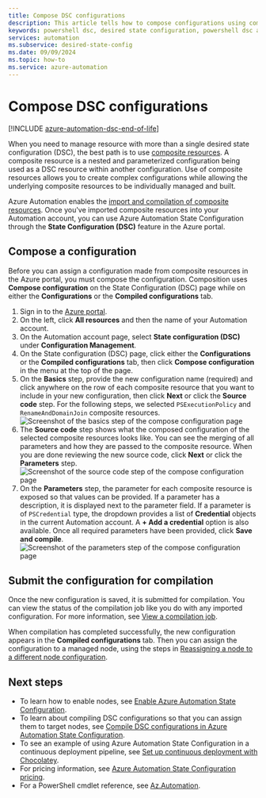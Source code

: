```yaml
---
title: Compose DSC configurations
description: This article tells how to compose configurations using composite resources in Azure Automation State Configuration.
keywords: powershell dsc, desired state configuration, powershell dsc azure, composite resources
services: automation
ms.subservice: desired-state-config
ms.date: 09/09/2024
ms.topic: how-to
ms.service: azure-automation
---
```

# Compose DSC configurations

[!INCLUDE [azure-automation-dsc-end-of-life](~/includes/dsc-automation/azure-automation-dsc-end-of-life.md)]

When you need to manage resource with more than a single desired state configuration (DSC), the best path is to use [composite resources](/powershell/dsc/resources/authoringresourcecomposite). A composite resource is a nested and parameterized configuration being used as a DSC resource within another configuration. Use of composite resources allows you to create complex configurations while allowing the underlying composite resources to be individually managed and built.

Azure Automation enables the [import and compilation of composite resources](automation-dsc-compile.md). Once you've imported composite resources into your Automation account, you can use Azure Automation State Configuration through the **State Configuration (DSC)** feature in the Azure portal.

## Compose a configuration

Before you can assign a configuration made from composite resources in the Azure portal, you must compose the configuration. Composition uses **Compose configuration** on the State Configuration (DSC) page while on either the **Configurations** or the **Compiled configurations** tab.

1. Sign in to the [Azure portal](https://portal.azure.com).
1. On the left, click **All resources** and then the name of your Automation account.
1. On the Automation account page, select **State configuration (DSC)** under **Configuration Management**.
1. On the State configuration (DSC) page, click either the **Configurations** or the **Compiled configurations** tab, then click **Compose configuration** in the menu at the top of the page.
1. On the **Basics** step, provide the new configuration name (required) and click anywhere on the row of each composite resource that you want to include in your new configuration, then click **Next** or click the **Source code** step. For the following steps, we selected `PSExecutionPolicy` and `RenameAndDomainJoin` composite resources.
   ![Screenshot of the basics step of the compose configuration page](./media/compose-configurationwithcompositeresources/compose-configuration-basics.png)
1. The **Source code** step shows what the composed configuration of the selected composite resources looks like. You can see the merging of all parameters and how they are passed to the composite resource. When you are done reviewing the new source code, click **Next** or click the **Parameters** step.
   ![Screenshot of the source code step of the compose configuration page](./media/compose-configurationwithcompositeresources/compose-configuration-sourcecode.png)
1. On the **Parameters** step, the parameter for each composite resource is exposed so that values can be provided. If a parameter has a description, it is displayed next to the parameter field. If a parameter is of `PSCredential` type, the dropdown provides a list of **Credential** objects in the current Automation account. A **+ Add a credential** option is also available. Once all required parameters have been provided, click **Save and compile**.
   ![Screenshot of the parameters step of the compose configuration page](./media/compose-configurationwithcompositeresources/compose-configuration-parameters.png)

## Submit the configuration for compilation

Once the new configuration is saved, it is submitted for compilation. You can view the status of the compilation job like you do with any imported configuration. For more information, see [View a compilation job](automation-dsc-getting-started.md#view-a-compilation-job).

When compilation has completed successfully, the new configuration appears in the **Compiled configurations** tab. Then you can assign the configuration to a managed node, using the steps in [Reassigning a node to a different node configuration](automation-dsc-getting-started.md#reassign-a-node-to-a-different-node-configuration).

## Next steps

- To learn how to enable nodes, see [Enable Azure Automation State Configuration](automation-dsc-onboarding.md).
- To learn about compiling DSC configurations so that you can assign them to target nodes, see [Compile DSC configurations in Azure Automation State Configuration](automation-dsc-compile.md).
- To see an example of using Azure Automation State Configuration in a continuous deployment pipeline, see [Set up continuous deployment with Chocolatey](automation-dsc-cd-chocolatey.md).
- For pricing information, see [Azure Automation State Configuration pricing](https://azure.microsoft.com/pricing/details/automation/).
- For a PowerShell cmdlet reference, see [Az.Automation](/powershell/module/az.automation).
